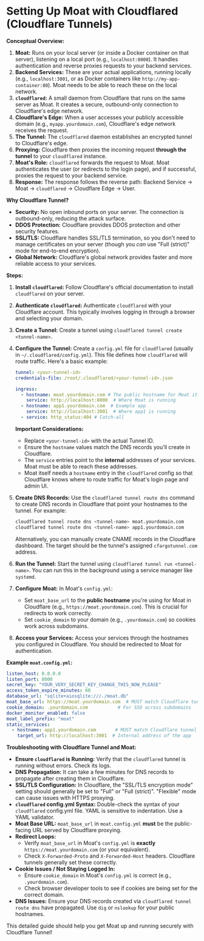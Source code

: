 # Setting Up Moat with Cloudflared (Cloudflare Tunnels)

**Conceptual Overview:**

1.  **Moat:** Runs on your local server (or inside a Docker container on that server), listening on a local port (e.g., `localhost:8000`). It handles authentication and reverse proxies requests to your backend services.
2.  **Backend Services:** These are your actual applications, running locally (e.g., `localhost:3001`, or as Docker containers like `http://my-app-container:80`). Moat needs to be able to reach these on the local network.
3.  **`cloudflared`:** A small daemon from Cloudflare that runs on the same server as Moat. It creates a secure, outbound-only connection to Cloudflare's edge network.
4.  **Cloudflare's Edge:** When a user accesses your publicly accessible domain (e.g., `myapp.yourdomain.com`), Cloudflare's edge network receives the request.
5.  **The Tunnel:** The `cloudflared` daemon establishes an encrypted tunnel to Cloudflare's edge.
6.  **Proxying:** Cloudflare then proxies the incoming request **through the tunnel** to your `cloudflared` instance.
7.  **Moat's Role:** `cloudflared` forwards the request to Moat. Moat authenticates the user (or redirects to the login page), and if successful, proxies the request to your backend service.
8.  **Response:** The response follows the reverse path: Backend Service -> Moat -> `cloudflared` -> Cloudflare Edge -> User.

**Why Cloudflare Tunnel?**

*   **Security:** No open inbound ports on your server. The connection is outbound-only, reducing the attack surface.
*   **DDOS Protection:** Cloudflare provides DDOS protection and other security features.
*   **SSL/TLS:** Cloudflare handles SSL/TLS termination, so you don't need to manage certificates on your server (though you *can* use "Full (strict)" mode for end-to-end encryption).
*   **Global Network:** Cloudflare's global network provides faster and more reliable access to your services.

**Steps:**

1.  **Install `cloudflared`:** Follow Cloudflare's official documentation to install `cloudflared` on your server.
2.  **Authenticate `cloudflared`:** Authenticate `cloudflared` with your Cloudflare account. This typically involves logging in through a browser and selecting your domain.
3.  **Create a Tunnel:** Create a tunnel using `cloudflared tunnel create <tunnel-name>`.
4.  **Configure the Tunnel:** Create a `config.yml` file for `cloudflared` (usually in `~/.cloudflared/config.yml`).  This file defines how `cloudflared` will route traffic.  Here's a basic example:

    ```yaml
    tunnel: <your-tunnel-id>
    credentials-file: /root/.cloudflared/<your-tunnel-id>.json

    ingress:
      - hostname: moat.yourdomain.com # The public hostname for Moat itself
        service: http://localhost:8000  # Where Moat is running
      - hostname: app1.yourdomain.com  # Example app
        service: http://localhost:3001  # Where app1 is running
      - service: http_status:404 # Catch-all
    ```

    **Important Considerations:**

    *   Replace `<your-tunnel-id>` with the actual Tunnel ID.
    *   Ensure the `hostname` values match the DNS records you'll create in Cloudflare.
    *   The `service` entries point to the **internal** addresses of your services.  Moat must be able to reach these addresses.
    *   Moat itself needs a `hostname` entry in the `cloudflared` config so that Cloudflare knows where to route traffic for Moat's login page and admin UI.
5.  **Create DNS Records:** Use the `cloudflared tunnel route dns` command to create DNS records in Cloudflare that point your hostnames to the tunnel. For example:

    ```bash
    cloudflared tunnel route dns <tunnel-name> moat.yourdomain.com
    cloudflared tunnel route dns <tunnel-name> app1.yourdomain.com
    ```

    Alternatively, you can manually create CNAME records in the Cloudflare dashboard.  The target should be the tunnel's assigned `cfargotunnel.com` address.
6.  **Run the Tunnel:** Start the tunnel using `cloudflared tunnel run <tunnel-name>`.  You can run this in the background using a service manager like `systemd`.
7.  **Configure Moat:**  In Moat's `config.yml`:

    *   Set `moat_base_url` to the **public hostname** you're using for Moat in Cloudflare (e.g., `https://moat.yourdomain.com`).  This is crucial for redirects to work correctly.
    *   Set `cookie_domain` to your domain (e.g., `.yourdomain.com`) so cookies work across subdomains.
8.  **Access your Services:**  Access your services through the hostnames you configured in Cloudflare.  You should be redirected to Moat for authentication.

**Example `moat.config.yml`:**

```yaml
listen_host: 0.0.0.0
listen_port: 8000
secret_key: "YOUR_VERY_SECRET_KEY_CHANGE_THIS_NOW_PLEASE"
access_token_expire_minutes: 60
database_url: "sqlite+aiosqlite:///./moat.db"
moat_base_url: https://moat.yourdomain.com  # MUST match Cloudflare tunnel hostname
cookie_domain: .yourdomain.com           # For SSO across subdomains
docker_monitor_enabled: false
moat_label_prefix: "moat"
static_services:
  - hostname: app1.yourdomain.com       # MUST match Cloudflare tunnel hostname
    target_url: http://localhost:3001  # Internal address of the app
```

**Troubleshooting with Cloudflare Tunnel and Moat:**

*   **Ensure `cloudflared` is Running:** Verify that the `cloudflared` tunnel is running without errors. Check its logs.
*   **DNS Propagation:**  It can take a few minutes for DNS records to propagate after creating them in Cloudflare.
*   **SSL/TLS Configuration:**  In Cloudflare, the "SSL/TLS encryption mode" setting should generally be set to "Full" or "Full (strict)".  "Flexible" mode can cause issues with HTTPS proxying.
*   **`cloudflared` config.yml Syntax:** Double-check the syntax of your `cloudflared` config.yml file.  YAML is sensitive to indentation.  Use a YAML validator.
*   **Moat Base URL:** `moat_base_url` in `moat.config.yml` **must** be the public-facing URL served by Cloudflare proxying.
*   **Redirect Loops:**
    *   Verify `moat_base_url` in Moat's `config.yml` is **exactly** `https://moat.yourdomain.com` (or your equivalent).
    *   Check `X-Forwarded-Proto` and `X-Forwarded-Host` headers. Cloudflare tunnels generally set these correctly.
*   **Cookie Issues / Not Staying Logged In:**
    *   Ensure `cookie_domain` in Moat's `config.yml` is correct (e.g., `.yourdomain.com`).
    *   Check browser developer tools to see if cookies are being set for the correct domain.
*   **DNS Issues:** Ensure your DNS records created via `cloudflared tunnel route dns` have propagated. Use `dig` or `nslookup` for your public hostnames.

This detailed guide should help you get Moat up and running securely with Cloudflare Tunnel!